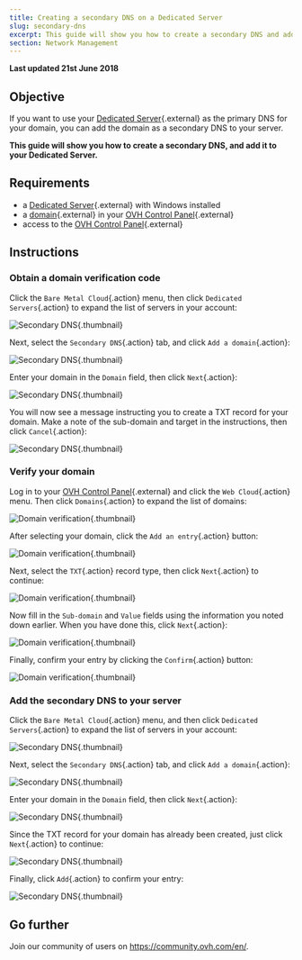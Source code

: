 ```yaml
---
title: Creating a secondary DNS on a Dedicated Server
slug: secondary-dns
excerpt: This guide will show you how to create a secondary DNS and add it to your Dedicated Server
section: Network Management
---
```


**Last updated 21st June 2018**

## Objective

If you want to use your [Dedicated Server](https://www.ovh.ie/dedicated_servers/){.external} as the primary DNS for your domain, you can add the domain as a secondary DNS to your server.

**This guide will show you how to create a secondary DNS, and add it to your Dedicated Server.**

## Requirements

* a [Dedicated Server](https://www.ovh.ie/dedicated_servers/){.external} with Windows installed
* a [domain](https://www.ovh.ie/domains/){.external} in your [OVH Control Panel](https://www.ovh.com/auth/?action=gotomanager){.external}
* access to the [OVH Control Panel](https://www.ovh.com/auth/?action=gotomanager){.external}


## Instructions

### Obtain a domain verification code

Click the `Bare Metal Cloud`{.action} menu, then click `Dedicated Servers`{.action} to expand the list of servers in your account:

![Secondary DNS](images/dns2-01.png){.thumbnail}

Next, select the `Secondary DNS`{.action} tab, and click `Add a domain`{.action}:

![Secondary DNS](images/dns2-02.png){.thumbnail}

Enter your domain in the `Domain` field, then click `Next`{.action}:

![Secondary DNS](images/dns2-03.png){.thumbnail}

You will now see a message instructing you to create a TXT record for your domain. Make a note of the sub-domain and target in the instructions, then click `Cancel`{.action}:

![Secondary DNS](images/dns2-04a.png){.thumbnail}

### Verify your domain

Log in to your [OVH Control Panel](https://www.ovh.com/auth/?action=gotomanager){.external} and click the `Web Cloud`{.action} menu. Then click `Domains`{.action} to expand the list of domains:

![Domain verification](images/domain-verification-01.png){.thumbnail}

After selecting your domain, click the `Add an entry`{.action} button:

![Domain verification](images/domain-verification-02.png){.thumbnail}

Next, select the `TXT`{.action} record type, then click `Next`{.action} to continue:

![Domain verification](images/domain-verification-03.png){.thumbnail}

Now fill in the `Sub-domain` and `Value` fields using the information you noted down earlier. When you have done this, click `Next`{.action}:

![Domain verification](images/domain-verification-04.png){.thumbnail}

Finally, confirm your entry by clicking the `Confirm`{.action} button:

![Domain verification](images/domain-verification-05.png){.thumbnail}

### Add the secondary DNS to your server

Click the `Bare Metal Cloud`{.action} menu, and then click `Dedicated Servers`{.action} to expand the list of servers in your account:

![Secondary DNS](images/dns2-01.png){.thumbnail}

Next, select the `Secondary DNS`{.action} tab, and click `Add a domain`{.action}:

![Secondary DNS](images/dns2-02.png){.thumbnail}

Enter your domain in the `Domain` field, then click `Next`{.action}:

![Secondary DNS](images/dns2-03.png){.thumbnail}

Since the TXT record for your domain has already been created, just click `Next`{.action} to continue:

![Secondary DNS](images/dns2-04b.png){.thumbnail}

Finally, click `Add`{.action} to confirm your entry:

![Secondary DNS](images/dns2-05.png){.thumbnail}

## Go further

Join our community of users on <https://community.ovh.com/en/>.